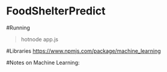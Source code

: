 # FoodShelterPredict


#Running
> hotnode app.js 


#Libraries
https://www.npmjs.com/package/machine_learning


#Notes on Machine Learning:


